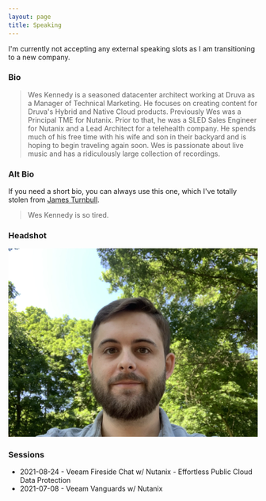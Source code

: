 ```yaml
---
layout: page
title: Speaking
---
```


I'm currently not accepting any external speaking slots as I am transitioning to a new company.

### Bio

> Wes Kennedy is a seasoned datacenter architect working at Druva as a Manager of Technical Marketing. He focuses on creating content for Druva's Hybrid and Native Cloud products. Previously Wes was a Principal TME for Nutanix. Prior to that, he was a SLED Sales Engineer for Nutanix and a Lead Architect for a telehealth company. He spends much of his free time with his wife and son in their backyard and is hoping to begin traveling again soon. Wes is passionate about live music and has a ridiculously large collection of recordings. 

### Alt Bio

If you need a short bio, you can always use this one, which I've totally stolen from [James Turnbull](https://twitter.com/kartar/status/1443665895621120004?s=20).

> Wes Kennedy is so tired.

### Headshot

![Headshot 1](/assets/headshots/wes_kennedy1.jpg)

### Sessions

* 2021-08-24 - Veeam Fireside Chat w/ Nutanix - Effortless Public Cloud Data Protection
* 2021-07-08 - Veeam Vanguards w/ Nutanix